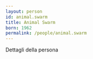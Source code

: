 ```yaml
---
layout: person
id: animal.swarm
title: Animal Swarm
born: 1962
permalink: /people/animal.swarm
---
```


Dettagli della persona 